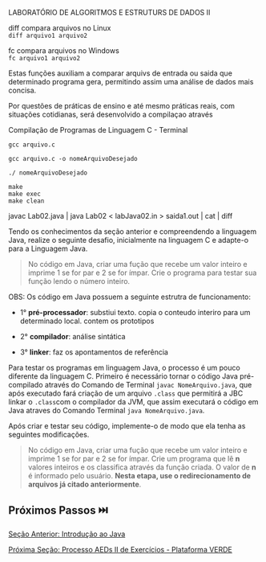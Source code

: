 LABORATÓRIO DE ALGORITMOS E ESTRUTURS DE DADOS II

diff compara arquivos no Linux  
`diff arquivo1 arquivo2`

fc compara arquivos no Windows  
`fc arquivo1 arquivo2`

Estas funções auxiliam a comparar arquivs de entrada ou saida que determinado programa gera, permitindo assim uma análise de dados mais concisa.

Por questões de práticas de ensino e até mesmo práticas reais, com situações cotidianas, será desenvolvido a compilaçao através

Compilação de Programas de Linguagem C - Terminal

`gcc arquivo.c`

`gcc arquivo.c -o nomeArquivoDesejado`

`./ nomeArquivoDesejado`

```
make
make exec
make clean
```

javac Lab02.java | java Lab02 < labJava02.in > saida1.out | cat | diff  

Tendo os conhecimentos da seção anterior e compreendendo a linguagem Java, realize o seguinte desafio, inicialmente na linguagem C e adapte-o para a Linguagem Java.

> No código em Java, criar uma fução que recebe um valor inteiro e imprime 1 se for par e 2 se for ímpar. Crie o programa para testar sua função lendo o número inteiro.

OBS: Os código em Java possuem a seguinte estrutra de funcionamento:

- 1° **pré-processador**: substiui texto. copia o conteudo interiro para um determinado local. contem os prototipos

- 2° **compilador**: análise sintática

- 3° **linker**: faz os apontamentos de referência

Para testar os programas em linguagem Java, o processo é um pouco diferente da linguagem C. Primeiro é necessário tornar o código Java pré-compilado através do Comando de Terminal `javac NomeArquivo.java`, que após executado fará criação de um arquivo `.class` que permitirá a JBC linkar o `.class`com o compilador da JVM, que assim executará o código em Java atraves do Comando Terminal `java NomeArquivo.java`.

Após criar e testar seu código, implemente-o de modo que ela tenha as seguintes modificações.

> No código em Java, criar uma fução que recebe um valor inteiro e imprime 1 se for par e 2 se for ímpar. Crie um programa que lê **n** valores inteiros e os classifica através da função criada. O valor de **n** é informado pelo usuário. **Nesta etapa, use o redirecionamento de arquivos já citado anteriormente**.

## Próximos Passos ⏭️

[Seção Anterior: Introdução ao Java](introducao-java-aeds-ii.md)

[Próxima Seção: Processo AEDs II de Exercícios - Plataforma VERDE](exercicio-verde.md)